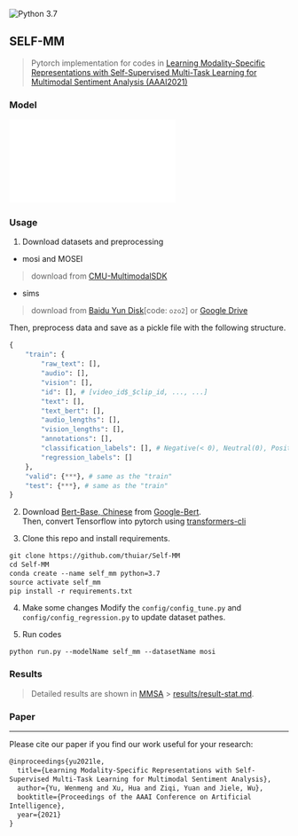 ![Python 3.7](https://img.shields.io/badge/python-3.7-green.svg)

## SELF-MM
> Pytorch implementation for codes in [Learning Modality-Specific Representations with Self-Supervised Multi-Task Learning for Multimodal Sentiment Analysis (AAAI2021)]() 

### Model

![model](assets/MainModel.pdf)

### Usage

1. Download datasets and preprocessing
- mosi and MOSEI
> download from [CMU-MultimodalSDK](http://immortal.multicomp.cs.cmu.edu/raw_datasets/processed_data/)

- sims
> download from [Baidu Yun Disk](https://pan.baidu.com/s/1CmLdhYSVnNFAyA0DkR6tdA)[code: `ozo2`] or [Google Drive](https://drive.google.com/file/d/1z6snOkOoy100F33lzmHHB_DUGJ47DaQo/view?usp=sharing)

Then, preprocess data and save as a pickle file with the following structure.
```python
{
    "train": {
        "raw_text": [],
        "audio": [],
        "vision": [],
        "id": [], # [video_id$_$clip_id, ..., ...]
        "text": [],
        "text_bert": [],
        "audio_lengths": [],
        "vision_lengths": [],
        "annotations": [],
        "classification_labels": [], # Negative(< 0), Neutral(0), Positive(> 0)
        "regression_labels": []
    },
    "valid": {***}, # same as the "train" 
    "test": {***}, # same as the "train"
}
```

2. Download [Bert-Base, Chinese](https://storage.googleapis.com/bert_models/2018_11_03/chinese_L-12_H-768_A-12.zip) from [Google-Bert](https://github.com/google-research/bert).  
Then, convert Tensorflow into pytorch using [transformers-cli](https://huggingface.co/transformers/converting_tensorflow_models.html)  

2. Clone this repo and install requirements.
```
git clone https://github.com/thuiar/Self-MM
cd Self-MM
conda create --name self_mm python=3.7
source activate self_mm
pip install -r requirements.txt
```

4. Make some changes
Modify the `config/config_tune.py` and `config/config_regression.py` to update dataset pathes.

3. Run codes
```
python run.py --modelName self_mm --datasetName mosi
```

### Results

> Detailed results are shown in [MMSA](https://github.com/thuiar/MMSA) > [results/result-stat.md](https://github.com/thuiar/MMSA/blob/master/results/result-stat.md). 

### Paper
---
Please cite our paper if you find our work useful for your research:
```
@inproceedings{yu2021le,
  title={Learning Modality-Specific Representations with Self-Supervised Multi-Task Learning for Multimodal Sentiment Analysis},
  author={Yu, Wenmeng and Xu, Hua and Ziqi, Yuan and Jiele, Wu},
  booktitle={Proceedings of the AAAI Conference on Artificial Intelligence},
  year={2021}
}
```
